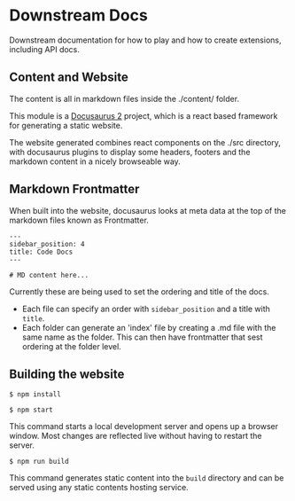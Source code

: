 # Downstream Docs

Downstream documentation for how to play and how to create extensions, including API docs.

## Content and Website

The content is all in markdown files inside the ./content/ folder.

This module is a [Docusaurus 2](https://docusaurus.io/) project, which is a react based framework for generating a static website.

The website generated combines react components on the ./src directory, with docusaurus plugins to display some headers, footers and the markdown content in a nicely browseable way.

## Markdown Frontmatter

When built into the website, docusaurus looks at meta data at the top of the markdown files known as Frontmatter.

```
---
sidebar_position: 4
title: Code Docs
---

# MD content here...
```


Currently these are being used to set the ordering and title of the docs.
* Each file can specify an order with `sidebar_position` and a title with `title`.
* Each folder can generate an 'index' file by creating a .md file with the same name as the folder. This can then have frontmatter that sest ordering at the folder level.

## Building the website

```
$ npm install
```

```
$ npm start
```
This command starts a local development server and opens up a browser window. Most changes are reflected live without having to restart the server.

```
$ npm run build
```
This command generates static content into the `build` directory and can be served using any static contents hosting service.

